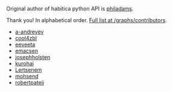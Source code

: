 Original author of habitica python API is [philadams](https://github.com/philadams).
 
Thank you! In alphabetical order. [Full list at
/graphs/contributors](https://github.com/ASMfreaK/habitipy/graphs/contributors).

- [a-andreyev](https://github.com/a-andreyev)
- [cool4zbl](https://github.com/cool4zbl)
- [eeveeta](https://github.com/eeveeta)
- [emacsen](https://github.com/emacsen)
- [josephholsten](https://github.com/josephholsten)
- [kurohai](https://github.com/kurohai)
- [Lertsenem](https://github.com/Lertsenem)
- [mohsend](https://github.com/mohsend)
- [robertpateii](https://github.com/robertpateii)
